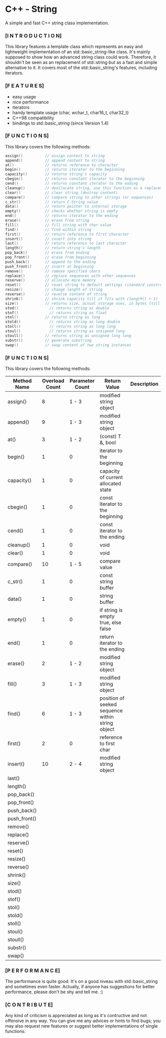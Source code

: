 # C++ - String
A simple and fast C++ string class implementation.



### [I N T R O D U C T I O N]<br>
  This library features a template class which represents an easy and lightweight implementation of an std::basic_string-like class.
  It's mainly supposed to show how an advanced string class could work. Therefore, it shouldn't be seen as an replacement of std::string but as a fast and simple alternative to it. It covers most of the std::basic_string's features, including iterators.


### [F E A T U R E S]<br>
  - easy usage
  - nice performance 
  - iterators
  - handy template usage (char, wchar_t, char16_t, char32_t)
  - C++98 compatibility 
  - bindings to std::basic_string (since Version 1.4)


### [F U N C T I O N S]<br>
  This library covers the following methods:
  ```cpp
  assign()          // assign content to string
  append()          // append content to string
  at()              // returns reference to character
  begin()           // returns iterator to the beginning
  capacity()        // returns string's capacity
  cbegin()          // returns constant iterator to the beginning
  cend()            // returns constant iterator to the ending
  cleanup()         // deallocate string, use this function as a replacement of "delete"
  clear()           // clear string (destroy content)
  compare()         // compare string to other strings (or sequences)
  c_str()           // return C-String value
  data()            // return pointer to internal storage 
  empty()           // checks whether string is empty
  end()             // returns iterator to the ending
  erase()           // erase from string
  fill()			// fill string with char value 
  find()            // find within string
  first()           // return reference to first character
  insert()          // insert into string
  last()            // return reference to last character
  length()          // return string's length
  pop_back()        // erase from ending
  pop_front()       // erase from beginning
  push_back()       // append to the ending 
  push_front()      // insert at beginning
  remove()          // remove specified chars
  replace()         // replace sequences with other sequences
  reserve()         // allocate more memory
  reset()           // reset string to default settings (standard constructor)
  resize()          // change length of string 
  reverse()         // reverse content of string
  shrink()          // shrink capacity till it fits with (length() + 1)
  size()            // returns size, actual storage uses, in bytes (till null-terminator)
  stod()	          // returns string as double 
  stof()	          // returns string as float
  stol()            // returns string as long
  stold()	          // returns string as long double
  stoll()	          // returns string as long long
  stoul()	          // returns string as unsigned long
  stoull()	        // returns string as unsigned long long
  substr()          // generate substring
  swap()            // swap content of two string instances
```

### [F U N C T I O N S]<br>
  This library covers the following methods:

  | Method Name | Overload Count | Parameter Count | Return Value | Description |
  | --- | --- | --- | --- | --- |
  | assign()     | 8 | 1 - 3 | modified string object | 
  | append()     | 9 | 1 - 3 | modified string object | 
  | at()         | 3 | 1 - 2 | (const) T &, bool | 
  | begin()      | 1 | 0 | iterator to the beginning |
  | capacity()   | 1 | 0 | capacity of current allocated state |
  | cbegin()     | 1 | 0 | const iterator to the beginning |
  | cend()       | 1 | 0 | const iterator to the ending |
  | cleanup()    | 1 | 0 | void |
  | clear()      | 1 | 0 | void |
  | compare()    | 10 | 1 - 5 | compare value |
  | c_str()      | 1 | 0 | const string buffer |
  | data()       | 1 | 0 | string buffer |
  | empty()      | 1 | 0 | if string is empty true, else false |
  | end()        | 1 | 0 | return iterator to the ending |
  | erase()      | 2 | 1 - 2 | modified string object |
  | fill()		 | 3 | 1 - 3 | modified string object |
  | find()       | 6 | 1 - 3 | position of seeked sequence within string object |
  | first()      | 2 | 0 | reference to first char |
  | insert()     | 10 | 2 - 4 | modified string object |
  | last()       | 
  | length()     | 
  | pop_back()   | 
  | pop_front()  | 
  | push_back()  | 
  | push_front() | 
  | remove()     | 
  | replace()    | 
  | reserve()    | 
  | reset()      | 
  | resize()     | 
  | reverse()    | 
  | shrink()     | 
  | size()       | 
  | stod()	  	 | 
  | stof()	  	 | 
  | stol()       | 
  | stold()	  	 | 
  | stoll()	  	 | 
  | stoul()	  	 | 
  | stoull()	 |  
  | substr()     | 
  | swap()       |   
  
  
### [P E R F O R M A N C E]<br>
  The performance is quite good. It's on a good niveau with std::basic_string and sometimes even faster. Actually, if anyone has suggestions for better performance, please don't be shy and tell me. :)
  
  
### [C O N T R I B U T E]<br>
  Any kind of criticism is appreciated as long as it's contructive and not offensive in any way. You can give me any advices or hints to find bugs; you may also request new features or suggest better implementations of single functions. 

